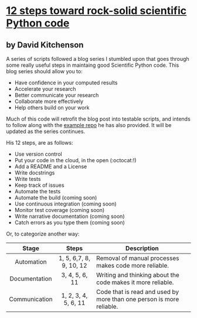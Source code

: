 # [12 steps toward rock-solid scientific Python code](http://www.davidketcheson.info/2015/05/10/rock_solid_code.html)

## by David Kitchenson

A series of scripts followed a blog series I stumbled upon that goes through some really useful steps in maintaing good Scientific Python code. This blog series should allow you to:

* Have confidence in your computed results
* Accelerate your research
* Better communicate your research
* Collaborate more effectively
* Help others build on your work

Much of this code will retrofit the blog post into testable scripts, and intends to follow along with the [example repo](https://github.com/ketch/rock-solid-code-demo) he has also provided. It will be updated as the series continues.

His 12 steps, are as follows:
* Use version control
* Put your code in the cloud, in the open (:octocat:!)
* Add a README and a License
* Write docstrings
* Write tests
* Keep track of issues
* Automate the tests
* Automate the build (coming soon)
* Use continuous integration (coming soon)
* Monitor test coverage (coming soon)
* Write narrative documentation (coming soon)
* Catch errors as you type them (coming soon)

Or, to categorize another way:

|   Stage  | Steps | Description                |
|:-------------:|:-----------------------------:|----------------------------------------------------------------------|
|   Automation  | 1, 5, 6,7, 8, 9, 10, 12 | Removal of manual processes makes code more reliable.    
| Documentation |      3, 4, 5, 6, 11     | Writing and thinking about the code makes it more reliable.          |
| Communication |   1, 2, 3, 4, 5, 6, 11  | Code that is read and used by more than one person is more reliable. |
